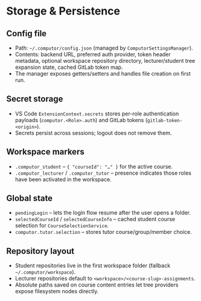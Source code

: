 # Storage & Persistence

## Config file
- Path: `~/.computor/config.json` (managed by `ComputorSettingsManager`).
- Contents: backend URL, preferred auth provider, token header metadata, optional workspace repository directory, lecturer/student tree expansion state, cached GitLab token map.
- The manager exposes getters/setters and handles file creation on first run.

## Secret storage
- VS Code `ExtensionContext.secrets` stores per-role authentication payloads (`computor.<Role>.auth`) and GitLab tokens (`gitlab-token-<origin>`).
- Secrets persist across sessions; logout does not remove them.

## Workspace markers
- `.computor_student` – `{ "courseId": "…" }` for the active course.
- `.computor_lecturer` / `.computor_tutor` – presence indicates those roles have been activated in the workspace.

## Global state
- `pendingLogin` – lets the login flow resume after the user opens a folder.
- `selectedCourseId` / `selectedCourseInfo` – cached student course selection for `CourseSelectionService`.
- `computor.tutor.selection` – stores tutor course/group/member choice.

## Repository layout
- Student repositories live in the first workspace folder (fallback `~/.computor/workspace`).
- Lecturer repositories default to `<workspace>/<course-slug>-assignments`.
- Absolute paths saved on course content entries let tree providers expose filesystem nodes directly.
